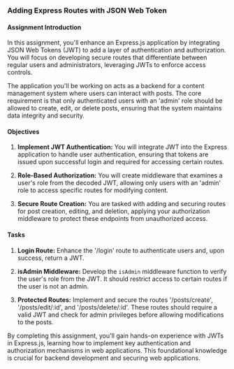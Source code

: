 ### Adding Express Routes with JSON Web Token

#### Assignment Introduction

In this assignment, you'll enhance an Express.js application by integrating JSON Web Tokens (JWT) to add a layer of authentication and authorization. You will focus on developing secure routes that differentiate between regular users and administrators, leveraging JWTs to enforce access controls.

The application you'll be working on acts as a backend for a content management system where users can interact with posts. The core requirement is that only authenticated users with an 'admin' role should be allowed to create, edit, or delete posts, ensuring that the system maintains data integrity and security.

#### Objectives

1. **Implement JWT Authentication:** You will integrate JWT into the Express application to handle user authentication, ensuring that tokens are issued upon successful login and required for accessing certain routes.

2. **Role-Based Authorization:** You will create middleware that examines a user's role from the decoded JWT, allowing only users with an 'admin' role to access specific routes for modifying content.

3. **Secure Route Creation:** You are tasked with adding and securing routes for post creation, editing, and deletion, applying your authorization middleware to protect these endpoints from unauthorized access.

#### Tasks

1. **Login Route:** Enhance the '/login' route to authenticate users and, upon success, return a JWT.

2. **isAdmin Middleware:** Develop the `isAdmin` middleware function to verify the user's role from the JWT. It should restrict access to certain routes if the user is not an admin.

3. **Protected Routes:** Implement and secure the routes '/posts/create', '/posts/edit/:id', and '/posts/delete/:id'. These routes should require a valid JWT and check for admin privileges before allowing modifications to the posts.

By completing this assignment, you'll gain hands-on experience with JWTs in Express.js, learning how to implement key authentication and authorization mechanisms in web applications. This foundational knowledge is crucial for backend development and securing web applications.
